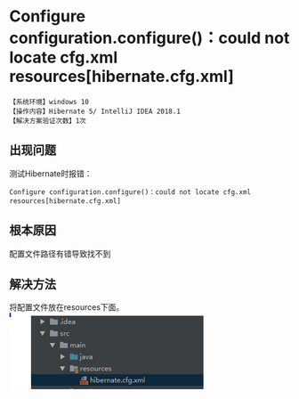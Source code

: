 # Configure configuration.configure()：could not locate cfg.xml resources[hibernate.cfg.xml]
`【系统环境】windows 10`  
`【操作内容】Hibernate 5/ IntelliJ IDEA 2018.1`  
`【解决方案验证次数】1次`  
## <i class="fa fa-question-circle"></i> 出现问题
测试Hibernate时报错：
```
Configure configuration.configure()：could not locate cfg.xml resources[hibernate.cfg.xml]
```
## <i class="fa fa-bullseye"></i> 根本原因
配置文件路径有错导致找不到
## <i class="fa fa-check-circle"></i> 解决方法
将配置文件放在resources下面。
![](assets/001/20181214-7c3d2b67.png)  
